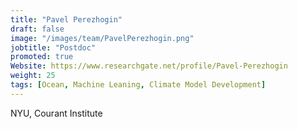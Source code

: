 ```yaml
---
title: "Pavel Perezhogin"
draft: false
image: "/images/team/PavelPerezhogin.png"
jobtitle: "Postdoc"
promoted: true
Website: https://www.researchgate.net/profile/Pavel-Perezhogin
weight: 25
tags: [Ocean, Machine Leaning, Climate Model Development]
---
```



NYU, Courant Institute

